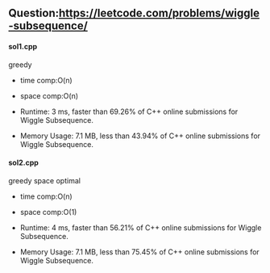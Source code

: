 ## Question:https://leetcode.com/problems/wiggle-subsequence/

#### sol1.cpp
greedy 

* time comp:O(n)
* space comp:O(n)

* Runtime: 3 ms, faster than 69.26% of C++ online submissions for Wiggle Subsequence.
* Memory Usage: 7.1 MB, less than 43.94% of C++ online submissions for Wiggle Subsequence.

#### sol2.cpp
greedy space optimal

* time comp:O(n)
* space comp:O(1)

* Runtime: 4 ms, faster than 56.21% of C++ online submissions for Wiggle Subsequence.
* Memory Usage: 7.1 MB, less than 75.45% of C++ online submissions for Wiggle Subsequence.
